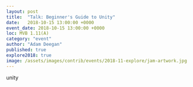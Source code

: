 ```yaml
---
layout: post
title:  "Talk: Beginner's Guide to Unity"
date:   2018-10-15 13:00:00 +0000
event_date: 2018-10-15 13:00:00 +0000
loc: MVB 1.11(A)
category: "event"
author: "Adam Deegan"
published: true
explore2018: true
image: /assets/images/contrib/events/2018-11-explore/jam-artwork.jpg
---
```


unity